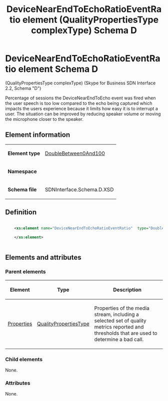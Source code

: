 ﻿---
title: DeviceNearEndToEchoRatioEventRatio element (QualityPropertiesType complexType) Schema D 
description: Describes the Schema D iteration of the DeviceNearEndToEchoRatioEventRatio element and provides the element's definition and element information.
TOCTitle: DeviceNearEndToEchoRatioEventRatio element
ms:assetid: b4e2936d-fc5e-ebe7-5cea-428495cfafe2
ms:mtpsurl: https://msdn.microsoft.com/library/Mt170851(v=office.16)
ms:contentKeyID: 65855428
ms.date: 08/24/2015
mtps_version: v=office.16
dev_langs:
- xml
---

# DeviceNearEndToEchoRatioEventRatio element Schema D 

(QualityPropertiesType complexType) (Skype for Business SDN Interface 2.2, Schema "D")

Percentage of sessions the DeviceNearEndToEcho event was fired when the user speech is too low compared to the echo being captured which impacts the users experience because it limits how easy it is to interrupt a user. The situation can be improved by reducing speaker volume or moving the microphone closer to the speaker.

## Element information

<table>
<colgroup>
<col />
<col />
</colgroup>
<tbody>
<tr class="odd">
<td><p><strong>Element type</strong></p></td>
<td><p><a href="doublebetween0and100-simpletype-skype-for-business-sdn-interface-2-2-schema-d.md">DoubleBetween0And100</a></p></td>
</tr>
<tr class="even">
<td><p><strong>Namespace</strong></p></td>
<td><p></p></td>
</tr>
<tr class="odd">
<td><p><strong>Schema file</strong></p></td>
<td><p>SDNInterface.Schema.D.XSD</p></td>
</tr>
</tbody>
</table>


## Definition

```xml

    <xs:element name="DeviceNearEndToEchoRatioEventRatio"  type="DoubleBetween0And100">
    
    </xs:element>
  
```

## Elements and attributes

### Parent elements

<table>
<colgroup>
<col />
<col />
<col />
</colgroup>
<thead>
<tr class="header">
<th><p>Element</p></th>
<th><p>Type</p></th>
<th><p>Description</p></th>
</tr>
</thead>
<tbody>
<tr class="odd">
<td><p><a href="properties-element-qualitytype-complextype-skype-for-business-sdn-interface-2-2-schema-d.md">Properties</a></p></td>
<td><p><a href="qualitypropertiestype-complextype-skype-for-business-sdn-interface-2-2-schema-d.md">QualityPropertiesType</a></p></td>
<td><p>Properties of the media stream, including a selected set of quality metrics reported and thresholds that are used to determine a bad call.</p></td>
</tr>
</tbody>
</table>


### Child elements

None.

### Attributes

None.

